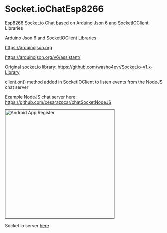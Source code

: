# Socket.ioChatEsp8266

Esp8266 Socket.io Chat based on Arduino Json 6 and SocketIOClient Libraries

 Arduino Json 6 and SocketIOClient Libraries
 
 
https://arduinojson.org

https://arduinojson.org/v6/assistant/

Original socket.io library: https://github.com/washo4evr/Socket.io-v1.x-Library

client.on() method added in SocketIOClient to listen events from the NodeJS chat server

Example NodeJS chat server here: https://github.com/cesarazocar/chatSocketNodeJS



<a href="">
  <img src="https://raw.githubusercontent.com/cesarazocar/AndroidNodeJSAuth/master/Login%20preview.png" width="350" title="Register" alt="Android App Register">
</a>


Socket io server <a href="https://github.com/cesarazocar/chatSocketNodeJS">here</a>
